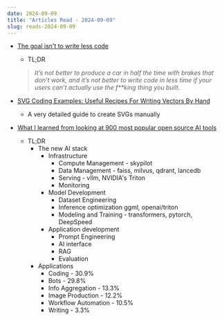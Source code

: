 ```yaml
---
date: 2024-09-09
title: "Articles Read - 2024-09-09"
slug: reads-2024-09-09
---
```




* [The goal isn't to write less code][1]
  * TL;DR

  > *It’s not better to produce a car in half the time with brakes that don’t work, and it’s not better to write code in less time if your users can’t actually use the f**king thing you built.*

* [SVG Coding Examples: Useful Recipes For Writing Vectors By Hand][2]
  * A very detailed guide to create SVGs manually

* [What I learned from looking at 900 most popular open source AI tools][3]
  * TL;DR
    * The new AI stack
      * Infrastructure
        * Compute Management - skypilot
        * Data Management - faiss, milvus, qdrant, lancedb
        * Serving - vllm, NVIDIA's Triton
        * Monitoring
      * Model Development
        * Dataset Engineering
        * Inference optimization ggml, openai/triton
        * Modeling and Training - transformers, pytorch, DeepSpeed
      * Application development
        * Prompt Engineering
        * AI interface
        * RAG
        * Evaluation
    * Applications
      * Coding - 30.9%
      * Bots - 29.8%
      * Info Aggregation - 13.3%
      * Image Production - 12.2%
      * Workflow Automation - 10.5%
      * Writing - 3.3%



  [1]: https://gomakethings.com/the-goal-isnt-to-write-less-code/
  [2]: https://www.smashingmagazine.com/2024/09/svg-coding-examples-recipes-writing-vectors-by-hand/
  [3]: https://huyenchip.com/2024/03/14/ai-oss.html
